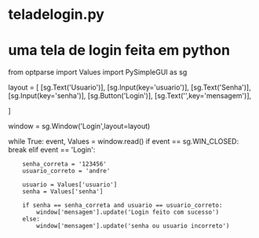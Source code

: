 # teladelogin.py
uma tela de login feita em python
====================================================================================
from optparse import Values
import PySimpleGUI as sg

layout = [
    [sg.Text('Usuario')],
    [sg.Input(key='usuario')],
    [sg.Text('Senha')],
    [sg.Input(key='senha')],
    [sg.Button('Login')],
    [sg.Text('',key='mensagem')],
    

]

window = sg.Window('Login',layout=layout)

while True:
    event, Values = window.read()
    if event == sg.WIN_CLOSED:
        break
    elif event == 'Login':
        
        senha_correta = '123456'
        usuario_correto = 'andre'

        usuario = Values['usuario']
        senha = Values['senha']

        if senha == senha_correta and usuario == usuario_correto:
            window['mensagem'].update('Login feito com sucesso')
        else:
            window['mensagem'].update('senha ou usuario incorreto')
